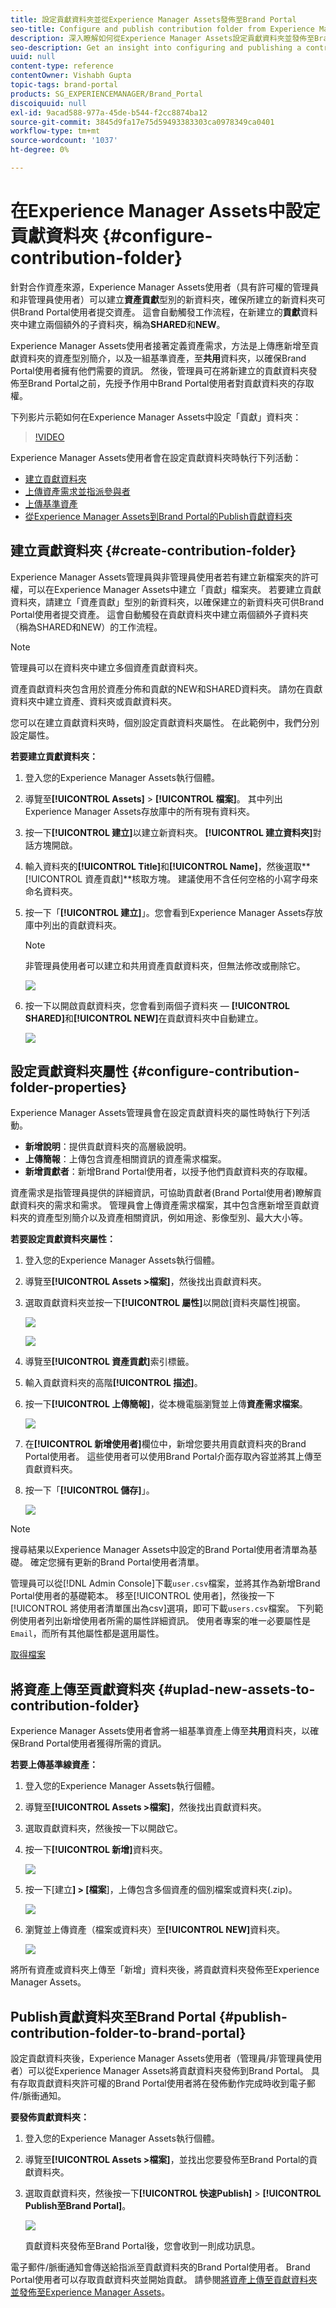 ```yaml
---
title: 設定貢獻資料夾並從Experience Manager Assets發佈至Brand Portal
seo-title: Configure and publish contribution folder from Experience Manager Assets to Brand Portal
description: 深入瞭解如何從Experience Manager Assets設定貢獻資料夾並發佈至Brand Portal。
seo-description: Get an insight into configuring and publishing a contribution folder from Experience Manager Assets to Brand Portal.
uuid: null
content-type: reference
contentOwner: Vishabh Gupta
topic-tags: brand-portal
products: SG_EXPERIENCEMANAGER/Brand_Portal
discoiquuid: null
exl-id: 9acad588-977a-45de-b544-f2cc8874ba12
source-git-commit: 3845d9fa17e75d59493383303ca0978349ca0401
workflow-type: tm+mt
source-wordcount: '1037'
ht-degree: 0%

---
```


# 在Experience Manager Assets中設定貢獻資料夾 {#configure-contribution-folder}

針對合作資產來源，Experience Manager Assets使用者（具有許可權的管理員和非管理員使用者）可以建立&#x200B;**資產貢獻**&#x200B;型別的新資料夾，確保所建立的新資料夾可供Brand Portal使用者提交資產。  這會自動觸發工作流程，在新建立的&#x200B;**貢獻**&#x200B;資料夾中建立兩個額外的子資料夾，稱為&#x200B;**SHARED**&#x200B;和&#x200B;**NEW**。

Experience Manager Assets使用者接著定義資產需求，方法是上傳應新增至貢獻資料夾的資產型別簡介，以及一組基準資產，至&#x200B;**共用**&#x200B;資料夾，以確保Brand Portal使用者擁有他們需要的資訊。 然後，管理員可在將新建立的貢獻資料夾發佈至Brand Portal之前，先授予作用中Brand Portal使用者對貢獻資料夾的存取權。

下列影片示範如何在Experience Manager Assets中設定「貢獻」資料夾：

>[!VIDEO](https://video.tv.adobe.com/v/30547)

Experience Manager Assets使用者會在設定貢獻資料夾時執行下列活動：

* [建立貢獻資料夾](#create-contribution-folder)
* [上傳資產需求並指派參與者](#configure-contribution-folder-properties)
* [上傳基準資產](#uplad-new-assets-to-contribution-folder)
* [從Experience Manager Assets到Brand Portal的Publish貢獻資料夾](#publish-contribution-folder-to-brand-portal)

## 建立貢獻資料夾 {#create-contribution-folder}


Experience Manager Assets管理員與非管理員使用者若有建立新檔案夾的許可權，可以在Experience Manager Assets中建立「貢獻」檔案夾。
若要建立貢獻資料夾，請建立「資產貢獻」型別的新資料夾，以確保建立的新資料夾可供Brand Portal使用者提交資產。  這會自動觸發在貢獻資料夾中建立兩個額外子資料夾（稱為SHARED和NEW）的工作流程。


>[!NOTE]
>
>管理員可以在資料夾中建立多個資產貢獻資料夾。
>
>資產貢獻資料夾包含用於資產分佈和貢獻的NEW和SHARED資料夾。 請勿在貢獻資料夾中建立資產、資料夾或貢獻資料夾。


您可以在建立貢獻資料夾時，個別設定貢獻資料夾屬性。 在此範例中，我們分別設定屬性。

**若要建立貢獻資料夾：**

1. 登入您的Experience Manager Assets執行個體。

1. 導覽至&#x200B;**[!UICONTROL Assets]** > **[!UICONTROL 檔案]**。 其中列出Experience Manager Assets存放庫中的所有現有資料夾。

1. 按一下&#x200B;**[!UICONTROL 建立]**&#x200B;以建立新資料夾。 **[!UICONTROL 建立資料夾]**&#x200B;對話方塊開啟。

1. 輸入資料夾的&#x200B;**[!UICONTROL Title]**&#x200B;和&#x200B;**[!UICONTROL Name]**，然後選取&#x200B;**[!UICONTROL 資產貢獻]**核取方塊。
建議使用不含任何空格的小寫字母來命名資料夾。

1. 按一下「**[!UICONTROL 建立]**」。您會看到Experience Manager Assets存放庫中列出的貢獻資料夾。

   >[!NOTE]
   >
   >非管理員使用者可以建立和共用資產貢獻資料夾，但無法修改或刪除它。


   ![](assets/create-contribution-folder.png)

1. 按一下以開啟貢獻資料夾，您會看到兩個子資料夾 — **[!UICONTROL SHARED]**&#x200B;和&#x200B;**[!UICONTROL NEW]**&#x200B;在貢獻資料夾中自動建立。

   ![](assets/contribution-folder.png)


## 設定貢獻資料夾屬性 {#configure-contribution-folder-properties}

Experience Manager Assets管理員會在設定貢獻資料夾的屬性時執行下列活動。

* **新增說明**：提供貢獻資料夾的高層級說明。
* **上傳簡報**：上傳包含資產相關資訊的資產需求檔案。
* **新增貢獻者**：新增Brand Portal使用者，以授予他們貢獻資料夾的存取權。

資產需求是指管理員提供的詳細資訊，可協助貢獻者(Brand Portal使用者)瞭解貢獻資料夾的需求和需求。 管理員會上傳資產需求檔案，其中包含應新增至貢獻資料夾的資產型別簡介以及資產相關資訊，例如用途、影像型別、最大大小等。

**若要設定貢獻資料夾屬性：**

1. 登入您的Experience Manager Assets執行個體。

1. 導覽至&#x200B;**[!UICONTROL Assets >檔案]**，然後找出貢獻資料夾。
1. 選取貢獻資料夾並按一下&#x200B;**[!UICONTROL 屬性]**&#x200B;以開啟[資料夾屬性]視窗。

   ![](assets/properties.png)

   ![](assets/contribution-folder-property1.png)

1. 導覽至&#x200B;**[!UICONTROL 資產貢獻]**&#x200B;索引標籤。
1. 輸入貢獻資料夾的高階&#x200B;**[!UICONTROL 描述]**。
1. 按一下&#x200B;**[!UICONTROL 上傳簡報]**，從本機電腦瀏覽並上傳&#x200B;**資產需求檔案**。

   ![](assets/upload.png)

1. 在&#x200B;**[!UICONTROL 新增使用者]**&#x200B;欄位中，新增您要共用貢獻資料夾的Brand Portal使用者。 這些使用者可以使用Brand Portal介面存取內容並將其上傳至貢獻資料夾。
1. 按一下「**[!UICONTROL 儲存]**」。

   ![](assets/contribution-folder-property3.png)

>[!NOTE]
>
>搜尋結果以Experience Manager Assets中設定的Brand Portal使用者清單為基礎。 確定您擁有更新的Brand Portal使用者清單。

管理員可以從[!DNL Admin Console]下載`user.csv`檔案，並將其作為新增Brand Portal使用者的基礎範本。 移至[!UICONTROL 使用者]，然後按一下[!UICONTROL 將使用者清單匯出為csv]選項，即可下載`users.csv`檔案。 下列範例使用者列出新增使用者所需的屬性詳細資訊。 使用者專案的唯一必要屬性是`Email`，而所有其他屬性都是選用屬性。

[取得檔案](assets/users.csv)

## 將資產上傳至貢獻資料夾 {#uplad-new-assets-to-contribution-folder}

Experience Manager Assets使用者會將一組基準資產上傳至&#x200B;**共用**&#x200B;資料夾，以確保Brand Portal使用者獲得所需的資訊。

**若要上傳基準線資產：**

1. 登入您的Experience Manager Assets執行個體。

1. 導覽至&#x200B;**[!UICONTROL Assets >檔案]**，然後找出貢獻資料夾。

1. 選取貢獻資料夾，然後按一下以開啟它。

1. 按一下&#x200B;**[!UICONTROL 新增]**&#x200B;資料夾。

   ![](assets/upload-new-assets1.png)

1. 按一下[建立&#x200B;****] > [檔案&#x200B;****]，上傳包含多個資產的個別檔案或資料夾(.zip)。

   ![](assets/upload-new-assets2.png)

1. 瀏覽並上傳資產（檔案或資料夾）至&#x200B;**[!UICONTROL NEW]**&#x200B;資料夾。

   ![](assets/upload-asset4.png)

將所有資產或資料夾上傳至「新增」資料夾後，將貢獻資料夾發佈至Experience Manager Assets。


## Publish貢獻資料夾至Brand Portal {#publish-contribution-folder-to-brand-portal}

設定貢獻資料夾後，Experience Manager Assets使用者（管理員/非管理員使用者）可以從Experience Manager Assets將貢獻資料夾發佈到Brand Portal。 具有存取貢獻資料夾許可權的Brand Portal使用者將在發佈動作完成時收到電子郵件/脈衝通知。


**要發佈貢獻資料夾：**

1. 登入您的Experience Manager Assets執行個體。

1. 導覽至&#x200B;**[!UICONTROL Assets >檔案]**，並找出您要發佈至Brand Portal的貢獻資料夾。
1. 選取貢獻資料夾，然後按一下&#x200B;**[!UICONTROL 快速Publish]** > **[!UICONTROL Publish至Brand Portal]**。

   ![](assets/publish-contribution-folder-to-bp.png)

   貢獻資料夾發佈至Brand Portal後，您會收到一則成功訊息。

電子郵件/脈衝通知會傳送給指派至貢獻資料夾的Brand Portal使用者。 Brand Portal使用者可以存取貢獻資料夾並開始貢獻。 請參閱[將資產上傳至貢獻資料夾並發佈至Experience Manager Assets](brand-portal-publish-contribution-folder-to-aem-assets.md)。
